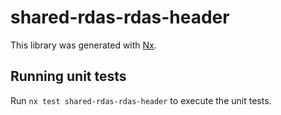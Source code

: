 # shared-rdas-rdas-header

This library was generated with [Nx](https://nx.dev).

## Running unit tests

Run `nx test shared-rdas-rdas-header` to execute the unit tests.
